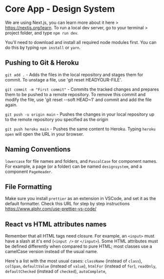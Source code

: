 # Core App - Design System

We are using Next.js, you can learn more about it here > https://nextjs.org/learn.
To run a local dev server, go to your terminal > project folder, and type `npm run dev`.

You'll need to download and install all required node modules first. You can do this by typing `npm install` or `yarn`.

## Pushing to Git & Heroku

`git add .` - Adds the files in the local repository and stages them for commit. To unstage a file, use 'git reset HEADYOUR-FILE'.

`git commit -m "First commit"` - Commits the tracked changes and prepares them to be pushed to a remote repository. To remove this commit and modify the file, use 'git reset --soft HEAD~1' and commit and add the file again.

`git push -u origin main` - Pushes the changes in your local repository up to the remote repository you specified as the origin

`git push heroku main` - Pushes the same content to Heroku. Typing `heroku open` will open the URL in your browser.

## Naming Conventions

`lowercase` for file names and folders, and `PascalCase` for component names. For example, a page (or a folder) can be named `designsystem`, and a component `PageHeader`.

## File Formatting

Make sure you install `prettier` as an extension in VSCode, and set it as the default formatter. Check this URL for step by step instructions https://www.alphr.com/use-prettier-vs-code/

## React vs HTML attributes names

Remember that all HTML tags need closure. For example, an `<input>` must have a slash at it's end (`<input />` or `</input>`).
Some HTML attributes must be defined differently when compared to pure HTML; most classes use a camelCase version instead of the usual name.

Here's a list with the most usual cases: `className` (instead of `class`), `colSpan`, `defaultValue` (instead of `value`), `htmlFor` (instead of `for`), `readOnly`, `defaultChecked` (instead of `checked`), `autoComplete`,
